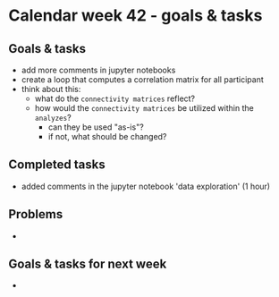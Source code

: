 # Calendar week 42 - goals & tasks

## Goals & tasks
- add more comments in jupyter notebooks
- create a loop that computes a correlation matrix for all participant
- think about this:
    - what do the `connectivity matrices` reflect? 
    -  how would the `connectivity matrices` be utilized within the `analyzes`?
        - can they be used "as-is"?
        - if not, what should be changed?

## Completed tasks
- added comments in the jupyter notebook 'data exploration' (1 hour)

## Problems
-

## Goals & tasks for next week
- 